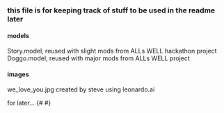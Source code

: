 ### this file is for keeping track of stuff to be used in the readme later

#### models
Story.model, reused with slight mods from ALLs WELL hackathon project
Doggo.model, reused with major mods from ALLs WELL project

#### images
we_love_you.jpg created by steve using leonardo.ai

for later...
  {# <!-- <li class="nav-item">
                        <a class="nav-link {% if request.path == story_url %}active{% endif %}" aria-current="page"
                            href="{% url 'story' %}">Stories</a>
                    </li>-->
                   <!-- <li class="nav-item">
                        <a class="nav-link {% if request.path == doggo_url %}active{% endif %}" aria-current="page"
                            href="{% url 'doggo' %}">Dogs</a>
                    </li>--> #}